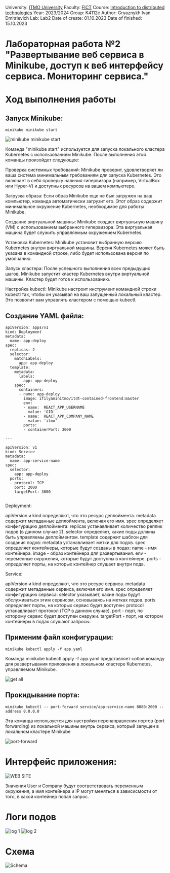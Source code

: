 University: [ITMO University](https://itmo.ru/ru/)
Faculty: [FICT](https://fict.itmo.ru)
Course: [Introduction to distributed technologies](https://github.com/itmo-ict-faculty/introduction-to-distributed-technologies)
Year: 2023/2024
Group: K4112c
Author: Gryaznykh Ivan Dmitrievich
Lab: Lab2
Date of create: 01.10.2023
Date of finished: 15.10.2023

# Лабораторная работа №2 "Развертывание веб сервиса в Minikube, доступ к веб интерфейсу сервиса. Мониторинг сервиса."

# Ход выполнения работы

## Запуск Minikube:
```
minikube minikube start
```
![minikube minikube start](https://github.com/Gryaznykh-Ivan/2023_2024-introduction_to_distributed_technologies-k4112c-gryaznykh_i-d/blob/master/lab2/images/7.png)

Команда "minikube start" используется для запуска локального кластера Kubernetes с использованием Minikube. После выполнения этой команды произойдет следующее:

Проверка системных требований: Minikube проверит, удовлетворяет ли ваша система минимальным требованиям для запуска Kubernetes. Это включает в себя проверку наличия гипервизора (например, VirtualBox или Hyper-V) и доступных ресурсов на вашем компьютере.

Загрузка образа: Если образ Minikube еще не был загружен на ваш компьютер, команда автоматически загрузит его. Этот образ содержит минимальное окружение Kubernetes, необходимое для работы Minikube.

Создание виртуальной машины: Minikube создаст виртуальную машину (VM) с использованием выбранного гипервизора. Эта виртуальная машина будет служить управляемым окружением Kubernetes.

Установка Kubernetes: Minikube установит выбранную версию Kubernetes внутри виртуальной машины. Версия Kubernetes может быть указана в командной строке, либо будет использована версия по умолчанию.

Запуск кластера: После успешного выполнения всех предыдущих шагов, Minikube запустит кластер Kubernetes внутри виртуальной машины. Кластер будет готов к использованию.

Настройка kubectl: Minikube настроит инструмент командной строки kubectl так, чтобы он указывал на ваш запущенный локальный кластер. Это позволит вам управлять кластером с помощью kubectl.

## Создание YAML файла:
```
apiVersion: apps/v1
kind: Deployment
metadata:
  name: app-deploy
spec:
  replicas: 2
  selector:
    matchLabels:
      app: app-deploy
  template:
    metadata:
      labels:
        app: app-deploy
    spec:
      containers:
      - name: app-deploy
        image: ifilyaninitmo/itdt-contained-frontend:master
        env:
        - name:  REACT_APP_USERNAME
          value: 'GID'
        - name:  REACT_APP_COMPANY_NAME
          value: 'itmo'
        ports:
        - containerPort: 3000

---

apiVersion: v1
kind: Service
metadata:
  name: app-service-name
spec:
  selector:
    app: app-deploy
  ports:
  - protocol: TCP
    port: 2000
    targetPort: 3000
  
```

Deployment:

apiVersion и kind определяют, что это ресурс деплоймента.
metadata содержит метаданные деплоймента, включая его имя.
spec определяет конфигурацию деплоймента:
replicas устанавливает количество реплик подов (в данном случае 2).
selector определяет, какие поды должны быть управляемы деплойментом.
template содержит шаблон для создания подов:
metadata устанавливает метки для подов.
spec определяет контейнеры, которые будут созданы в подах:
name - имя контейнера.
image - образ контейнера для развертывания.
env - переменные окружения, которые будут доступны в контейнере.
ports - определяет порты, на которых контейнер слушает внутри пода.

Service:

apiVersion и kind определяют, что это ресурс сервиса.
metadata содержит метаданные сервиса, включая его имя.
spec определяет конфигурацию сервиса:
selector указывает, какие поды будут обслуживаться этим сервисом, основываясь на метках подов.
ports определяет порты, на которых сервис будет доступен:
protocol устанавливает протокол (TCP в данном случае).
port - порт, по которому сервис будет доступен снаружи.
targetPort - порт, на котором контейнеры в подах слушают запросы.

## Применим файл конфигурации:
```
minikube kubectl apply -f app.yaml
```

Команда minikube kubectl apply -f app.yaml представляет собой команду для развертывания приложения в локальном кластере Kubernetes, управляемом Minikube.

![get all](https://github.com/Gryaznykh-Ivan/2023_2024-introduction_to_distributed_technologies-k4112c-gryaznykh_i-d/blob/master/lab2/images/3.png)


## Прокидывание порта:
```
minikube kubectl -- port-forward service/app-service-name 8080:2000 --address 0.0.0.0
```

Эта команда используется для настройки перенаправления портов (port forwarding) из локальной машины внутрь сервиса, который запущен в локальном кластере Minikube

![port-forward](https://github.com/Gryaznykh-Ivan/2023_2024-introduction_to_distributed_technologies-k4112c-gryaznykh_i-d/blob/master/lab2/images/2.png)


# Интерфейс приложения:
![WEB SITE](https://github.com/Gryaznykh-Ivan/2023_2024-introduction_to_distributed_technologies-k4112c-gryaznykh_i-d/blob/master/lab2/images/1.png)

Значения User и Company будут соответствовать переменным окружения, а имя контейнера и IP могут меняться в зависисмости от того, в какой контейнер попал запрос.

# Логи подов
![log 1](https://github.com/Gryaznykh-Ivan/2023_2024-introduction_to_distributed_technologies-k4112c-gryaznykh_i-d/blob/master/lab2/images/4.png)
![log 2](https://github.com/Gryaznykh-Ivan/2023_2024-introduction_to_distributed_technologies-k4112c-gryaznykh_i-d/blob/master/lab2/images/5.png)



# Схема
![Schema](https://github.com/Gryaznykh-Ivan/2023_2024-introduction_to_distributed_technologies-k4112c-gryaznykh_i-d/blob/master/lab2/images/6.jpg)
